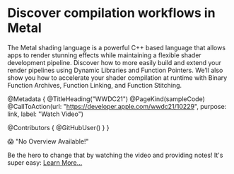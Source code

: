 # Discover compilation workflows in Metal

The Metal shading language is a powerful C++ based language that allows apps to render stunning effects while maintaining a flexible shader development pipeline. Discover how to more easily build and extend your render pipelines using Dynamic Libraries and Function Pointers. We’ll also show you how to accelerate your shader compilation at runtime with Binary Function Archives, Function Linking, and Function Stitching.

@Metadata {
   @TitleHeading("WWDC21")
   @PageKind(sampleCode)
   @CallToAction(url: "https://developer.apple.com/wwdc21/10229", purpose: link, label: "Watch Video")

   @Contributors {
      @GitHubUser(<replace this with your GitHub handle>)
   }
}

😱 "No Overview Available!"

Be the hero to change that by watching the video and providing notes! It's super easy:
 [Learn More…](https://wwdcnotes.github.io/WWDCNotes/documentation/wwdcnotes/contributing)
